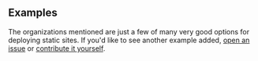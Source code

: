 ## Examples

<ul>
  <Each from="/deploying/.+?" sort="Priority" use="/_/NavItem.html"></Each>
</ul>

The organizations mentioned are just a few of many very good options for deploying static sites. If you'd like to see another example added, [open an issue](https://github.com/bradeneast/ingrid-docs/issues) or [contribute it yourself](https://github.com/bradeneast/ingrid-docs/pulls).
